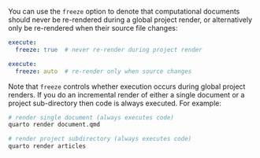You can use the `freeze` option to denote that computational documents should never be re-rendered during a global project render, or alternatively only be re-rendered when their source file changes:

``` yaml
execute:
  freeze: true  # never re-render during project render
```

``` yaml
execute:
  freeze: auto  # re-render only when source changes
```

Note that `freeze` controls whether execution occurs during global project renders. If you do an incremental render of either a single document or a project sub-directory then code is always executed. For example:

``` bash
# render single document (always executes code)
quarto render document.qmd

# render project subdirectory (always executes code)
quarto render articles
```
